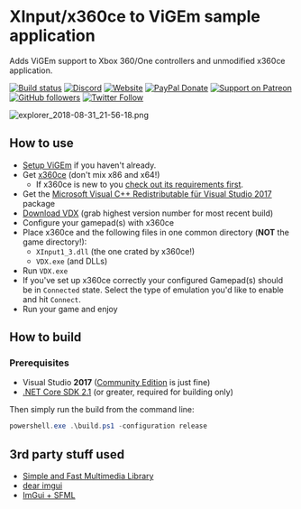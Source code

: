 # XInput/x360ce to ViGEm sample application

Adds ViGEm support to Xbox 360/One controllers and unmodified x360ce application.

[![Build status](https://ci.appveyor.com/api/projects/status/5bsea7nmggf08w2n?svg=true)](https://ci.appveyor.com/project/nefarius/vdx) [![Discord](https://img.shields.io/discord/346756263763378176.svg)](https://discord.gg/QTJpBX5) [![Website](https://img.shields.io/website-up-down-green-red/https/vigem.org.svg?label=ViGEm.org)](https://vigem.org/) [![PayPal Donate](https://img.shields.io/badge/paypal-donate-blue.svg)](<https://paypal.me/NefariusMaximus>) [![Support on Patreon](https://img.shields.io/badge/patreon-donate-orange.svg)](<https://www.patreon.com/nefarius>) [![GitHub followers](https://img.shields.io/github/followers/nefarius.svg?style=social&label=Follow)](https://github.com/nefarius) [![Twitter Follow](https://img.shields.io/twitter/follow/nefariusmaximus.svg?style=social&label=Follow)](https://twitter.com/nefariusmaximus)

![explorer_2018-08-31_21-56-18.png](https://lh3.googleusercontent.com/-Ib62elVsRtQ/W4mdcwQj0uI/AAAAAAAABuM/ajU1PiueT7IRHfO68wTKhuaAdgTsPZFEgCHMYCw/s0/explorer_2018-08-31_21-56-18.png)

## How to use

- [Setup ViGEm](https://docs.vigem.org/#!vigem-bus-driver-installation.md) if you haven't already.
- Get [x360ce](https://github.com/x360ce/x360ce#download) (don't mix x86 and x64!)
  - If x360ce is new to you [check out its requirements first](https://github.com/x360ce/x360ce#system-requirements).
- Get the [Microsoft Visual C++ Redistributable für Visual Studio 2017](https://visualstudio.microsoft.com/de/downloads/) package
- [Download VDX](https://buildbot.vigem.org/builds/VDX/master/) (grab highest version number for most recent build)
- Configure your gamepad(s) with x360ce
- Place x360ce and the following files in one common directory (**NOT** the game directory!):
  - `XInput1_3.dll` (the one crated by x360ce!)
  - `VDX.exe` (and DLLs)
- Run `VDX.exe`
- If you've set up x360ce correctly your configured Gamepad(s) should be in `Connected` state. Select the type of emulation you'd like to enable and hit `Connect`.
- Run your game and enjoy

## How to build

### Prerequisites

- Visual Studio **2017** ([Community Edition](https://www.visualstudio.com/thank-you-downloading-visual-studio/?sku=Community&rel=15) is just fine)
- [.NET Core SDK 2.1](https://www.microsoft.com/net/download/dotnet-core/2.1) (or greater, required for building only)

Then simply run the build from the command line:

```PowerShell
powershell.exe .\build.ps1 -configuration release
```

## 3rd party stuff used

- [Simple and Fast Multimedia Library](https://www.sfml-dev.org/)
- [dear imgui](https://github.com/ocornut/imgui)
- [ImGui + SFML](https://github.com/eliasdaler/imgui-sfml)

